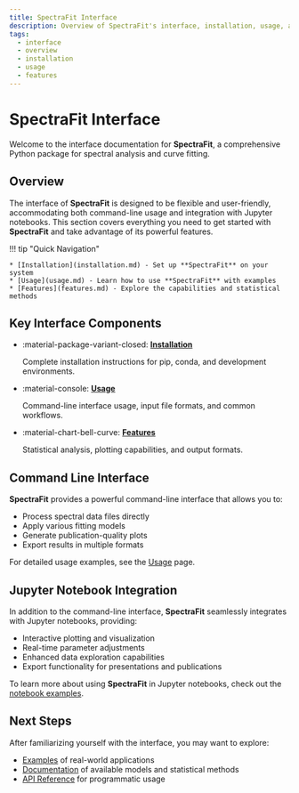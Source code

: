 ```yaml
---
title: SpectraFit Interface
description: Overview of SpectraFit's interface, installation, usage, and features
tags:
  - interface
  - overview
  - installation
  - usage
  - features
---
```


# SpectraFit Interface

Welcome to the interface documentation for **SpectraFit**, a comprehensive Python package for spectral analysis and curve fitting.

## Overview

The interface of **SpectraFit** is designed to be flexible and user-friendly, accommodating both command-line usage and integration with Jupyter notebooks. This section covers everything you need to get started with **SpectraFit** and take advantage of its powerful features.

!!! tip "Quick Navigation"

    * [Installation](installation.md) - Set up **SpectraFit** on your system
    * [Usage](usage.md) - Learn how to use **SpectraFit** with examples
    * [Features](features.md) - Explore the capabilities and statistical methods

## Key Interface Components

<div class="grid cards" markdown>

- :material-package-variant-closed: **[Installation](installation.md)**

  Complete installation instructions for pip, conda, and development environments.

- :material-console: **[Usage](usage.md)**

  Command-line interface usage, input file formats, and common workflows.

- :material-chart-bell-curve: **[Features](features.md)**

  Statistical analysis, plotting capabilities, and output formats.

</div>

## Command Line Interface

**SpectraFit** provides a powerful command-line interface that allows you to:

- Process spectral data files directly
- Apply various fitting models
- Generate publication-quality plots
- Export results in multiple formats

For detailed usage examples, see the [Usage](usage.md) page.

## Jupyter Notebook Integration

In addition to the command-line interface, **SpectraFit** seamlessly integrates with Jupyter notebooks, providing:

- Interactive plotting and visualization
- Real-time parameter adjustments
- Enhanced data exploration capabilities
- Export functionality for presentations and publications

To learn more about using **SpectraFit** in Jupyter notebooks, check out the [notebook examples](../examples/example9_1.ipynb).

## Next Steps

After familiarizing yourself with the interface, you may want to explore:

- [Examples](../examples/example1.md) of real-world applications
- [Documentation](../doc/models.md) of available models and statistical methods
- [API Reference](../api/spectrafit_api.md) for programmatic usage
